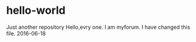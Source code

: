# hello-world
Just another repository
Hello,evry one.
I am myforum.
I have changed this file.
2016-06-18

